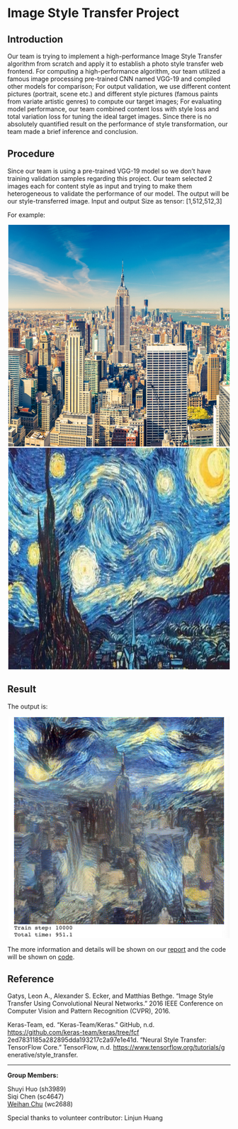 # Image Style Transfer Project 
  
## Introduction 
Our team is trying to implement a high-performance Image Style Transfer algorithm from scratch and apply it to establish a photo style transfer web frontend. For computing a high-performance algorithm, our team utilized a famous image processing pre-trained CNN named VGG-19 and compiled other models for comparison; For output validation, we use different content pictures (portrait, scene etc.) and different style pictures (famous paints from variate artistic genres) to compute our target images; For evaluating model performance, our team combined content loss with style loss and total variation loss for tuning the ideal target images. Since there is no absolutely quantified result on the performance of style transformation, our team made a brief inference and conclusion.  


## Procedure 
Since our team is using a pre-trained VGG-19 model so we don’t have training validation samples regarding this project.
Our team selected 2 images each for content style as input and trying to make them heterogeneous to validate the performance of our model.
The output will be our style-transferred image. Input and output Size as tensor: [1,512,512,3]  

For example:  

<p align="center">
  <img src="https://github.com/ShuyiHuo/Image-Style-Transfer-App/blob/main/image/NYC.jpg" width="500px" height="500px">
  <img src="https://github.com/ShuyiHuo/Image-Style-Transfer-App/blob/main/image/star.jpg" width="500px" height="500px">
</p>
  
## Result
The output is:  

<p align="center">
  <img src="https://github.com/ShuyiHuo/Image-Style-Transfer-App/blob/main/image/nyc_star_transfer.jpg" width="500px" height="500px">
</p>

The more information and details will be shown on our [report](https://github.com/ShuyiHuo/Image-Style-Transfer-App/blob/main/5242_Final_Report.pdf) and 
the code will be shown on [code](https://github.com/ShuyiHuo/Image-Style-Transfer-App/blob/main/project_demo.ipynb).

## Reference   

Gatys, Leon A., Alexander S. Ecker, and Matthias Bethge. “Image Style Transfer Using Convolutional Neural Networks.” 2016 IEEE Conference on Computer Vision and Pattern Recognition (CVPR), 2016.  

Keras-Team, ed. “Keras-Team/Keras.” GitHub, n.d. https://github.com/keras-team/keras/tree/fcf 2ed7831185a282895dda193217c2a97e1e41d.
“Neural Style Transfer: TensorFlow Core.” TensorFlow, n.d. https://www.tensorflow.org/tutorials/g enerative/style_transfer.

---

**Group Members:**  

Shuyi Huo (sh3989)  
Siqi Chen (sc4647)   
[Weihan Chu](https://github.com/WeihanChu-wc2688) (wc2688)  

Special thanks to volunteer contributor: Linjun Huang 
